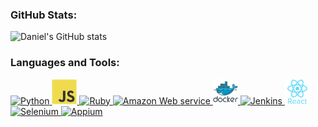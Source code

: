 <h3 align="left">GitHub Stats:</h3>

![Daniel's GitHub stats](https://github-readme-stats.vercel.app/api?username=hex0cter&show_icons=true&theme=radical&hide_title=true&count_private=true)

<h3 align="left">Languages and Tools:</h3>
<p align="left"> 
  <a href="https://www.python.org" target="_blank"> 
    <img src="https://pbs.twimg.com/profile_images/439154912719413248/pUBY5pVj_bigger.png" alt="Python" title="Python" width="40" height="40"/> 
  </a> 
  <a href="https://developer.mozilla.org/en-US/docs/Web/JavaScript" target="_blank"> 
    <img src="https://raw.githubusercontent.com/devicons/devicon/master/icons/javascript/javascript-original.svg" alt="Javascript" title="Javascript" width="40" height="40"/> 
  </a> 
  <a href="https://www.ruby-lang.org/en/" target="_blank"> 
    <img src="https://1.bp.blogspot.com/-QXAC0U8Et14/XPfX_inXrPI/AAAAAAAAABw/LgANsZDaL3Eno5iW3VgJF1EhEKwMoWbqQCLcBGAs/s1600/ruby-226055.png" alt="Ruby" title="Ruby" width="40" height="40"/>     
  </a> 
  <a href="https://aws.amazon.com" target="_blank"> 
    <img src="https://assets.cloud.im/prod/ux1/images/logos/aws/aws-2x.png" alt="Amazon Web service" title="Amazon Web service" width="40" height="40"/> 
  </a> 
  <a href="https://www.docker.com/" target="_blank"> 
    <img src="https://raw.githubusercontent.com/devicons/devicon/master/icons/docker/docker-original-wordmark.svg" alt="Docker" title="Docker" width="40" height="40"/> 
  </a> 
  <a href="https://www.jenkins.io" target="_blank"> 
    <img src="https://www.vectorlogo.zone/logos/jenkins/jenkins-icon.svg" alt="Jenkins" title="Jenkins" width="40" height="40"/> 
  </a> 
  <a href="https://reactjs.org/" target="_blank"> 
    <img src="https://raw.githubusercontent.com/devicons/devicon/master/icons/react/react-original-wordmark.svg" alt="React" title="React" width="40" height="40"/> 
  </a> 
  <a href="https://www.selenium.dev" target="_blank"> 
    <img src="https://raw.githubusercontent.com/detain/svg-logos/780f25886640cef088af994181646db2f6b1a3f8/svg/selenium-logo.svg" alt="Selenium" title="Selenium" width="40" height="40"/> 
  </a>
  <a href="https://appium.io" target="_blank"> 
    <img src="https://img.informer.com/icons_mac/png/128/269/269561.png" alt="Appium" title="Appium" width="40" height="40"/> 
  </a> 
</p>


